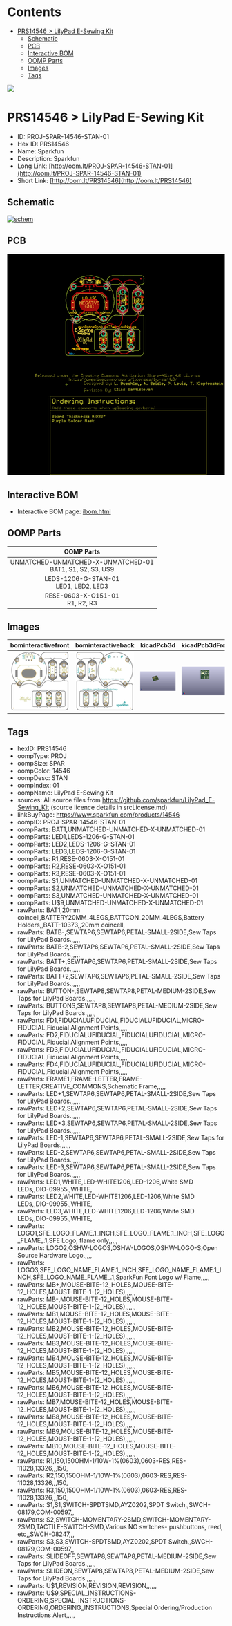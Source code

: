 



Contents
========

* [PRS14546 > LilyPad E-Sewing Kit](#prs14546--lilypad-e-sewing-kit)
	* [Schematic](#schematic)
	* [PCB](#pcb)
	* [Interactive BOM](#interactive-bom)
	* [OOMP Parts](#oomp-parts)
	* [Images](#images)
	* [Tags](#tags)
  
![][im]
# PRS14546 > LilyPad E-Sewing Kit

- ID: PROJ-SPAR-14546-STAN-01
- Hex ID: PRS14546
- Name: Sparkfun
- Description: Sparkfun
- Long Link: [http://oom.lt/PROJ-SPAR-14546-STAN-01](http://oom.lt/PROJ-SPAR-14546-STAN-01)
- Short Link: [http://oom.lt/PRS14546](http://oom.lt/PRS14546)

## Schematic
  
[![schem](eagleSchemImage.png)](eagleSchemImage.png)
## PCB
  
[![pcb](eagleImage.png)](eagleImage.png)
## Interactive BOM

- Interactive BOM page: [ibom.html](https://htmlpreview.github.io/?https://github.com/oomlout/oomlout_OOMP_projects/blob/main/PROJ-SPAR-14546-STAN-01/kicad/bom/ibom.html)

## OOMP Parts
  

|OOMP Parts|
| :---: |
|UNMATCHED-UNMATCHED-X-UNMATCHED-01<BR>BAT1, S1, S2, S3, U$9|
|LEDS-1206-G-STAN-01<BR>LED1, LED2, LED3|
|RESE-0603-X-O151-01<BR>R1, R2, R3|

## Images
  
  

|bominteractivefront|bominteractiveback|kicadPcb3d|kicadPcb3dFront|kicadPcb3dBack|eagleImage|eagleSchemImage|
| :---: | :---: | :---: | :---: | :---: | :---: | :---: |
|[![bominteractivefront](bomFront_140.png)](bomFront.png)|[![bominteractiveback](bomBack_140.png)](bomBack.png)|[![kicadPcb3d](kicadPcb3d_140.png)](kicadPcb3d.png)|[![kicadPcb3dFront](kicadPcb3dFront_140.png)](kicadPcb3dFront.png)|[![kicadPcb3dBack](kicadPcb3dBack_140.png)](kicadPcb3dBack.png)|[![eagleImage](eagleImage_140.png)](eagleImage.png)|[![eagleSchemImage](eagleSchemImage_140.png)](eagleSchemImage.png)|

## Tags

- hexID: PRS14546
- oompType: PROJ
- oompSize: SPAR
- oompColor: 14546
- oompDesc: STAN
- oompIndex: 01
- oompName: LilyPad E-Sewing Kit
- sources: All source files from https://github.com/sparkfun/LilyPad_E-Sewing_Kit (source licence details in srcLicense.md)
- linkBuyPage: https://www.sparkfun.com/products/14546
- oompID: PROJ-SPAR-14546-STAN-01
- oompParts: BAT1,UNMATCHED-UNMATCHED-X-UNMATCHED-01
- oompParts: LED1,LEDS-1206-G-STAN-01
- oompParts: LED2,LEDS-1206-G-STAN-01
- oompParts: LED3,LEDS-1206-G-STAN-01
- oompParts: R1,RESE-0603-X-O151-01
- oompParts: R2,RESE-0603-X-O151-01
- oompParts: R3,RESE-0603-X-O151-01
- oompParts: S1,UNMATCHED-UNMATCHED-X-UNMATCHED-01
- oompParts: S2,UNMATCHED-UNMATCHED-X-UNMATCHED-01
- oompParts: S3,UNMATCHED-UNMATCHED-X-UNMATCHED-01
- oompParts: U$9,UNMATCHED-UNMATCHED-X-UNMATCHED-01
- rawParts: BAT1,20mm coincell,BATTERY20MM_4LEGS,BATTCON_20MM_4LEGS,Battery Holders,,BATT-10373,,20mm coincell,
- rawParts: BATB-,SEWTAP6,SEWTAP6,PETAL-SMALL-2SIDE,Sew Taps for LilyPad Boards.,,,,,
- rawParts: BATB-2,SEWTAP6,SEWTAP6,PETAL-SMALL-2SIDE,Sew Taps for LilyPad Boards.,,,,,
- rawParts: BATT+,SEWTAP6,SEWTAP6,PETAL-SMALL-2SIDE,Sew Taps for LilyPad Boards.,,,,,
- rawParts: BATT+2,SEWTAP6,SEWTAP6,PETAL-SMALL-2SIDE,Sew Taps for LilyPad Boards.,,,,,
- rawParts: BUTTON-,SEWTAP8,SEWTAP8,PETAL-MEDIUM-2SIDE,Sew Taps for LilyPad Boards.,,,,,
- rawParts: BUTTONS,SEWTAP8,SEWTAP8,PETAL-MEDIUM-2SIDE,Sew Taps for LilyPad Boards.,,,,,
- rawParts: FD1,FIDUCIALUFIDUCIAL,FIDUCIALUFIDUCIAL,MICRO-FIDUCIAL,Fiducial Alignment Points,,,,,
- rawParts: FD2,FIDUCIALUFIDUCIAL,FIDUCIALUFIDUCIAL,MICRO-FIDUCIAL,Fiducial Alignment Points,,,,,
- rawParts: FD3,FIDUCIALUFIDUCIAL,FIDUCIALUFIDUCIAL,MICRO-FIDUCIAL,Fiducial Alignment Points,,,,,
- rawParts: FD4,FIDUCIALUFIDUCIAL,FIDUCIALUFIDUCIAL,MICRO-FIDUCIAL,Fiducial Alignment Points,,,,,
- rawParts: FRAME1,FRAME-LETTER,FRAME-LETTER,CREATIVE_COMMONS,Schematic Frame,,,,,
- rawParts: LED+1,SEWTAP6,SEWTAP6,PETAL-SMALL-2SIDE,Sew Taps for LilyPad Boards.,,,,,
- rawParts: LED+2,SEWTAP6,SEWTAP6,PETAL-SMALL-2SIDE,Sew Taps for LilyPad Boards.,,,,,
- rawParts: LED+3,SEWTAP6,SEWTAP6,PETAL-SMALL-2SIDE,Sew Taps for LilyPad Boards.,,,,,
- rawParts: LED-1,SEWTAP6,SEWTAP6,PETAL-SMALL-2SIDE,Sew Taps for LilyPad Boards.,,,,,
- rawParts: LED-2,SEWTAP6,SEWTAP6,PETAL-SMALL-2SIDE,Sew Taps for LilyPad Boards.,,,,,
- rawParts: LED-3,SEWTAP6,SEWTAP6,PETAL-SMALL-2SIDE,Sew Taps for LilyPad Boards.,,,,,
- rawParts: LED1,WHITE,LED-WHITE1206,LED-1206,White SMD LEDs,,DIO-09955,,WHITE,
- rawParts: LED2,WHITE,LED-WHITE1206,LED-1206,White SMD LEDs,,DIO-09955,,WHITE,
- rawParts: LED3,WHITE,LED-WHITE1206,LED-1206,White SMD LEDs,,DIO-09955,,WHITE,
- rawParts: LOGO1,SFE_LOGO_FLAME.1_INCH,SFE_LOGO_FLAME.1_INCH,SFE_LOGO_FLAME_.1,SFE Logo, flame only,,,,,
- rawParts: LOGO2,OSHW-LOGOS,OSHW-LOGOS,OSHW-LOGO-S,Open Source Hardware Logo,,,,,
- rawParts: LOGO3,SFE_LOGO_NAME_FLAME.1_INCH,SFE_LOGO_NAME_FLAME.1_INCH,SFE_LOGO_NAME_FLAME_.1,SparkFun Font Logo w/ Flame,,,,,
- rawParts: MB+,MOUSE-BITE-12_HOLES,MOUSE-BITE-12_HOLES,MOUST-BITE-1-(2_HOLES),,,,,,
- rawParts: MB-,MOUSE-BITE-12_HOLES,MOUSE-BITE-12_HOLES,MOUST-BITE-1-(2_HOLES),,,,,,
- rawParts: MB1,MOUSE-BITE-12_HOLES,MOUSE-BITE-12_HOLES,MOUST-BITE-1-(2_HOLES),,,,,,
- rawParts: MB2,MOUSE-BITE-12_HOLES,MOUSE-BITE-12_HOLES,MOUST-BITE-1-(2_HOLES),,,,,,
- rawParts: MB3,MOUSE-BITE-12_HOLES,MOUSE-BITE-12_HOLES,MOUST-BITE-1-(2_HOLES),,,,,,
- rawParts: MB4,MOUSE-BITE-12_HOLES,MOUSE-BITE-12_HOLES,MOUST-BITE-1-(2_HOLES),,,,,,
- rawParts: MB5,MOUSE-BITE-12_HOLES,MOUSE-BITE-12_HOLES,MOUST-BITE-1-(2_HOLES),,,,,,
- rawParts: MB6,MOUSE-BITE-12_HOLES,MOUSE-BITE-12_HOLES,MOUST-BITE-1-(2_HOLES),,,,,,
- rawParts: MB7,MOUSE-BITE-12_HOLES,MOUSE-BITE-12_HOLES,MOUST-BITE-1-(2_HOLES),,,,,,
- rawParts: MB8,MOUSE-BITE-12_HOLES,MOUSE-BITE-12_HOLES,MOUST-BITE-1-(2_HOLES),,,,,,
- rawParts: MB9,MOUSE-BITE-12_HOLES,MOUSE-BITE-12_HOLES,MOUST-BITE-1-(2_HOLES),,,,,,
- rawParts: MB10,MOUSE-BITE-12_HOLES,MOUSE-BITE-12_HOLES,MOUST-BITE-1-(2_HOLES),,,,,,
- rawParts: R1,150,150OHM-1/10W-1%(0603),0603-RES,RES-11028,13326,,,150,
- rawParts: R2,150,150OHM-1/10W-1%(0603),0603-RES,RES-11028,13326,,,150,
- rawParts: R3,150,150OHM-1/10W-1%(0603),0603-RES,RES-11028,13326,,,150,
- rawParts: S1,S1,SWITCH-SPDTSMD,AYZ0202,SPDT Switch,,SWCH-08179,COM-00597,,
- rawParts: S2,SWITCH-MOMENTARY-2SMD,SWITCH-MOMENTARY-2SMD,TACTILE-SWITCH-SMD,Various NO switches- pushbuttons, reed, etc,,SWCH-08247,,,
- rawParts: S3,S3,SWITCH-SPDTSMD,AYZ0202,SPDT Switch,,SWCH-08179,COM-00597,,
- rawParts: SLIDEOFF,SEWTAP8,SEWTAP8,PETAL-MEDIUM-2SIDE,Sew Taps for LilyPad Boards.,,,,,
- rawParts: SLIDEON,SEWTAP8,SEWTAP8,PETAL-MEDIUM-2SIDE,Sew Taps for LilyPad Boards.,,,,,
- rawParts: U$1,REVISION,REVISION,REVISION,,,,,,
- rawParts: U$9,SPECIAL_INSTRUCTIONS-ORDERING,SPECIAL_INSTRUCTIONS-ORDERING,ORDERING_INSTRUCTIONS,Special Ordering/Production Instructions Alert,,,,,



[im]: kicadPcb3d_450.png
